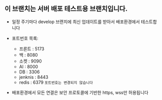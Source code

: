 ## 이 브랜치는 서버 배포 테스트용 브랜치입니다.
- 일정 주기마다 develop 브랜치에 최신 업데이트를 받아서 배포환경에서 테스트합니다
- 포트번호 목록:
    - 프론트 : 5173
    - 백 : 8080
    - 소켓 : 9090
    - AI : 8000  
    - DB : 3306
    - jenknis : 8443
    - redis : 6379
    `포트번호는 변경되지 않습니다`

- 배포환경에서 모든 연결은 보안 프로토콜에 기반한 https, wss만 허용됩니다
